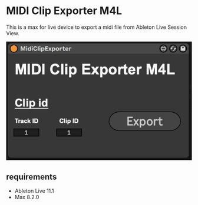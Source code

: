 # MIDI Clip Exporter M4L
This is a max for live device to export a midi file from Ableton Live Session View.

![Device Image](pic_device.png)

requirements
---
- Ableton Live 11.1
- Max 8.2.0


